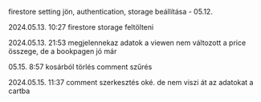 firestore setting jön, authentication, storage beállítása - 05.12. 


2024.05.13. 10:27
firestore storage feltölteni

2024.05.13. 21:53
megjelennekaz adatok
a viewen nem változott a price összege, de a bookpagen jó már

05.15. 8:57
kosárból törlés
comment szűrés


2024.05.15. 11:37
comment szerkesztés oké. de nem viszi át az adatokat a cartba